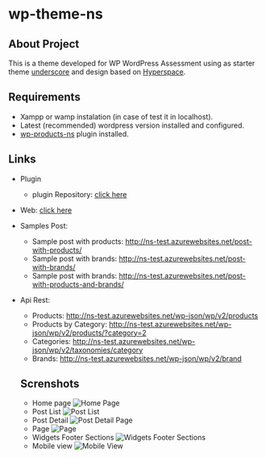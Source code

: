 # wp-theme-ns

## About Project

This is a theme developed for WP WordPress Assessment using as starter theme [underscore](https://underscores.me/) and design based on [Hyperspace](https://html5up.net/hyperspace).

## Requirements

- Xampp or wamp instalation (in case of test it in localhost).
- Latest (recommended) wordpress version installed and configured.
- [wp-products-ns](https://github.com/rjcd95/wp-products-ns/) plugin installed.

## Links
* Plugin
  * plugin Repository: [click here](wp-products-ns)
* Web: [click here](http://ns-test.azurewebsites.net)
* Samples Post: 
  * Sample post with products: http://ns-test.azurewebsites.net/post-with-products/
  * Sample post with brands: http://ns-test.azurewebsites.net/post-with-brands/
  * Sample post with brands: http://ns-test.azurewebsites.net/post-with-products-and-brands/
* Api Rest:
  * Products: http://ns-test.azurewebsites.net/wp-json/wp/v2/products
  * Products by Category: http://ns-test.azurewebsites.net/wp-json/wp/v2/products/?category=2
  * Categories: http://ns-test.azurewebsites.net/wp-json/wp/v2/taxonomies/category
  * Brands: http://ns-test.azurewebsites.net/wp-json/wp/v2/brand
  
  ## Screnshots
  * Home page
  ![Home Page](https://i.ibb.co/d4TfF92/Home.png)
  * Post List
  ![Post List](https://i.ibb.co/dcgqVPM/Post-List.png)
  * Post Detail
  ![Post Detail Page](https://i.ibb.co/ccjMRMV/Post-Detail.png)
  * Page 
  ![Page](https://i.ibb.co/CwjYH0H/Page.png)
  * Widgets Footer Sections
  ![Widgets Footer Sections](https://i.ibb.co/wYML6kB/Widget-footer-section.png)
  * Mobile view
  ![Mobile View](https://i.ibb.co/RT4KFTD/Mobile-View.png)
